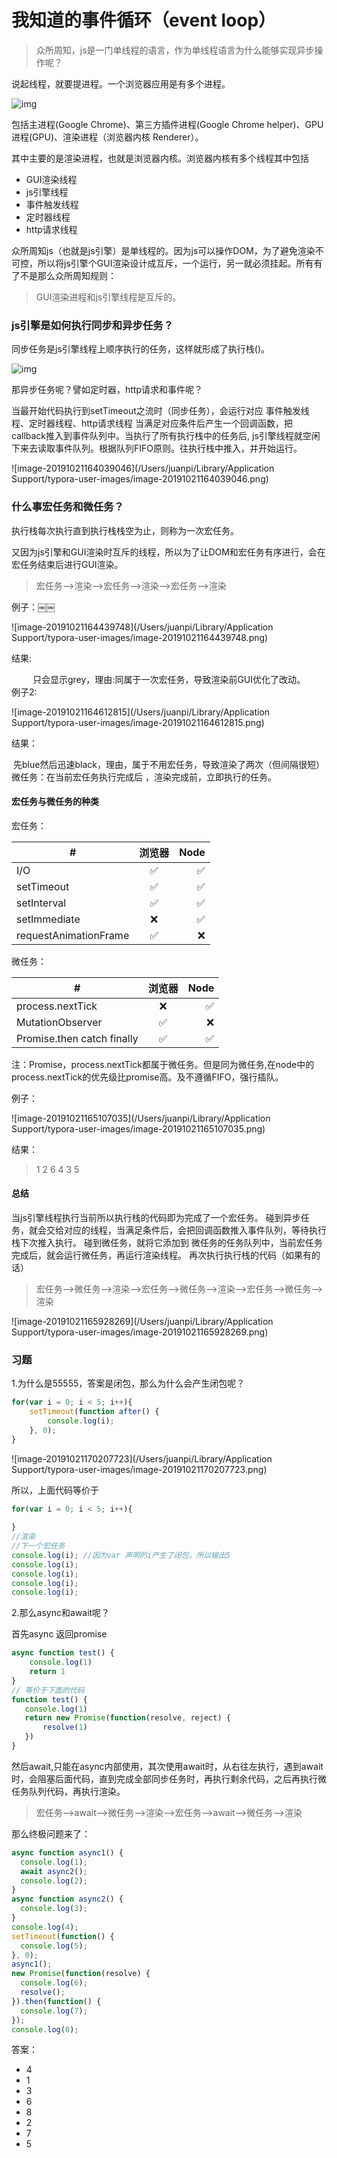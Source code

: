 # 我知道的事件循环（event loop）

> 众所周知，js是一门单线程的语言，作为单线程语言为什么能够实现异步操作呢？

说起线程，就要提进程。一个浏览器应用是有多个进程。

![img](https://user-gold-cdn.xitu.io/2019/10/21/16ded5b21bd8abf4?w=790&h=222&f=png&s=76000)

包括主进程(Google Chrome)、第三方插件进程(Google Chrome helper)、GPU进程(GPU)、渲染进程（浏览器内核 Renderer）。

其中主要的是渲染进程，也就是浏览器内核。浏览器内核有多个线程其中包括

- GUI渲染线程
- js引擎线程
- 事件触发线程
- 定时器线程
- http请求线程

众所周知js（也就是js引擎）是单线程的。因为js可以操作DOM，为了避免渲染不可控，所以将js引擎个GUI渲染设计成互斥，一个运行，另一就必须挂起。所有有了不是那么众所周知规则：

> GUI渲染进程和js引擎线程是互斥的。

### js引擎是如何执行同步和异步任务？

同步任务是js引擎线程上顺序执行的任务，这样就形成了执行栈()。

![img](https://user-gold-cdn.xitu.io/2019/10/21/16ded6c26d178305?w=279&h=373&f=png&s=20459)

那异步任务呢？譬如定时器，http请求和事件呢？

当最开始代码执行到setTimeout之流时（同步任务），会运行对应 事件触发线程、定时器线程、http请求线程  当满足对应条件后产生一个回调函数，把callback推入到事件队列中。当执行了所有执行栈中的任务后, js引擎线程就空闲下来去读取事件队列。根据队列FIFO原则。往执行栈中推入，并开始运行。

![image-20191021164039046](/Users/juanpi/Library/Application Support/typora-user-images/image-20191021164039046.png)

### 什么事宏任务和微任务？

执行栈每次执行直到执行栈栈空为止，则称为一次宏任务。

又因为js引擎和GUI渲染时互斥的线程，所以为了让DOM和宏任务有序进行，会在宏任务结束后进行GUI渲染。

> 宏任务-->渲染-->宏任务-->渲染-->宏任务-->渲染

例子：￼￼

![image-20191021164439748](/Users/juanpi/Library/Application Support/typora-user-images/image-20191021164439748.png)

结果:

<center>只会显示grey，理由:同属于一次宏任务，导致渲染前GUI优化了改动。</center>
例子2:

![image-20191021164612815](/Users/juanpi/Library/Application Support/typora-user-images/image-20191021164612815.png)

结果：

<center>先blue然后迅速black，理由，属于不用宏任务，导致渲染了两次（但间隔很短）</center>
微任务：在当前宏任务执行完成后 ，渲染完成前，立即执行的任务。

#### 宏任务与微任务的种类

宏任务：

| #                     | 浏览器 | Node |
| --------------------- | :----: | ---: |
| I/O                   |   ✅    |    ✅ |
| setTimeout            |   ✅    |    ✅ |
| setInterval           |   ✅    |    ✅ |
| setImmediate          |   ❌    |    ✅ |
| requestAnimationFrame |   ✅    |    ❌ |

微任务：

| #                          | 浏览器 | Node |
| -------------------------- | :----: | ---: |
| process.nextTick           |   ❌    |    ✅ |
| MutationObserver           |   ✅    |    ❌ |
| Promise.then catch finally |   ✅    |    ✅ |

注：Promise，process.nextTick都属于微任务。但是同为微任务,在node中的process.nextTick的优先级比promise高。及不遵循FIFO，强行插队。

例子：

![image-20191021165107035](/Users/juanpi/Library/Application Support/typora-user-images/image-20191021165107035.png)

结果：

> 1
> 2
> 6
> 4
> 3
> 5

#### 总结

当js引擎线程执行当前所以执行栈的代码即为完成了一个宏任务。
碰到异步任务，就会交给对应的线程，当满足条件后，会把回调函数推入事件队列，等待执行栈下次推入执行。
碰到微任务，就将它添加到 微任务的任务队列中，当前宏任务完成后，就会运行微任务，再运行渲染线程。
再次执行执行栈的代码（如果有的话）

> 宏任务-->微任务-->渲染-->宏任务-->微任务-->渲染-->宏任务-->微任务-->渲染

![image-20191021165928269](/Users/juanpi/Library/Application Support/typora-user-images/image-20191021165928269.png)



### 习题

1.为什么是55555，答案是闭包，那么为什么会产生闭包呢？

```javascript
for(var i = 0; i < 5; i++){
    setTimeout(function after() {
        console.log(i);
    }, 0);
}
```

![image-20191021170207723](/Users/juanpi/Library/Application Support/typora-user-images/image-20191021170207723.png)

所以，上面代码等价于

```javascript
for(var i = 0; i < 5; i++){
    
}
//渲染
//下一个宏任务
console.log(i); //因为var 声明的i产生了闭包，所以输出5
console.log(i); 
console.log(i); 
console.log(i); 
console.log(i); 
```

2.那么async和await呢？

首先async 返回promise

```javascript
async function test() {
    console.log(1)
    return 1
}
// 等价于下面的代码
function test() {
   console.log(1)
   return new Promise(function(resolve, reject) {
       resolve(1)
   })
}
```

然后await,只能在async内部使用，其次使用await时，从右往左执行，遇到await时，会阻塞后面代码，直到完成全部同步任务时，再执行剩余代码，之后再执行微任务队列代码，再执行渲染。

> 宏任务-->await-->微任务-->渲染-->宏任务-->await-->微任务-->渲染

那么终极问题来了：

```javascript
async function async1() {
  console.log(1);
  await async2();
  console.log(2);
}
async function async2() {
  console.log(3);
}
console.log(4);
setTimeout(function() {
  console.log(5);
}, 0);
async1();
new Promise(function(resolve) {
  console.log(6);
  resolve();
}).then(function() {
  console.log(7);
});
console.log(8);
```

答案：

+ 4
+ 1
+ 3
+ 6
+ 8
+ 2
+ 7
+ 5